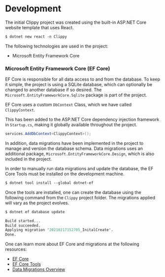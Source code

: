 # Development

The initial Clippy project was created using the built-in ASP.NET Core website template that uses React.

```ps
$ dotnet new react -n Clippy
```

The following technologies are used in the project:

- Microsoft Entity Framework Core

### Microsoft Entity Framework Core (EF Core)
EF Core is responsible for all data access to and from the database. To keep it simple, the project is using a SQLite database, which can optionally be changed to another database if so desired. The `Microsoft.EntityFrameworkCore.Sqlite` package is part of the project.

EF Core uses a custom `DbContext` Class, which we have called `ClippyContext`.

This has been added to the ASP.NET Core dependency injection framework in `Startup.cs`, making it globally available throughout the project.

```csharp
services.AddDbContext<ClippyContext>();
```

In addition, data migrations have been implemented in the project to manage and version the database schema. Data migrations uses an additional package, `Microsoft.EntityFrameworkCore.Design`, which is also included in the project.

In order to manually run data migrations and update the database, the EF Core Tools must be installed on the development machine.

```ps
$ dotnet tool install --global dotnet-ef
```

Once the tools are installed, one can create the database using the following command from the `Clippy` project folder. The migrations applied will vary as the project evolves.

```ps
$ dotnet ef database update

Build started...
Build succeeded.
Applying migration '20210217152705_InitalCreate'.
Done.
```

One can learn more about EF Core and migrations at the following resources:
- [EF Core](https://docs.microsoft.com/en-us/ef/core/)
- [EF Core Tools](https://docs.microsoft.com/en-us/ef/core/cli/dotnet)
- [Data Migrations Overview](https://docs.microsoft.com/en-us/ef/core/managing-schemas/migrations/?tabs=dotnet-core-cli)
